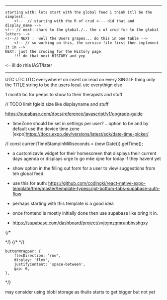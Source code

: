 
*****
<!-- *** WE ARE NOW READY TO START IMPLEMENTING REAL DATA -->
    starting with: lets start with the global feed i think itll be the simplest.
        <!--  // starting with the R of crud <--- did that and display_name -->
    <!-- // next: share to the global./.. the c of crud for to the global letters -->
    <!--// NEXT :  well the Users grapes... do this in one table -->
        <!-- // so working on this, the service file first then implement it in -->
    NEXT: just the cruding for the History page
        !!! do that next HISTORY and yep
<!-- ** and SET up the last setting pages- "about Grapes" --> <= ill do rhia lAST/later
*****
<!-- !!! All tHE "TODO"s throughout the src -->
<!-- ! go through and findf and remove ALL the stuff thats unused like files and parts and also uninstall any unused packages -->

UTC UTC UTC everywhere!
on insert on read on every SINGLE thing
only the TITLE string to be the users local. utc everythign else
<!-- TODO make only THE DISPLAY of the date titles be in local.. keeping everything else utc  -->

<!-- TODO remove all dependencies and imports for rapi-ui stufff.. get it out? -->

<!-- * ive begun setting up the context but not quite in use -->

<!-- remove crufdt and unused files -->

<!-- TODO maybe add CHECK contrainst to the grapes tables and stuff to not let it be too long and also contraints inside the TextINputs inhere -->
<!-- todo: SET UP policy to delete grapes after 30 days or something! https://supabase.com/blog/postgres-as-a-cron-server -->

<!-- TODO in THE WELCOME SCREEN will tell users, history only goes back 30 days...
? and then i need to make that policy happen in my backend
? in THE WELCOME SCREEN will tell users, history only goes back 30 days...
* yea maybe we dont go back farther than a month
* encourage users to save the ones they like as photos on their phone...
*    https://docs.expo.dev/tutorial/screenshot/
TODO so i need to set up a cron job to delete grapes older than 30 days

TODO end --> 1 month bc for peeps to show to their therapists and stuff


<!-- Maybe eventually for placeholder while wiating history to load: https://www.npmjs.com/package/react-native-easy-content-loader -->

<!-- TODO: go back in to grapes superbase and chage back the auth config that requiresd new users to confirm their email address before first login... AND THE CHANGE-EMAIL confirmation to be changed in Providers settings.
for  now i turned that off for testing -->

<!-- TODO to set up the subscribing to new posts... use https://supabase.com/docs/reference/javascript/subscribe -->

<!-- TODO: add a username field for during signup -->

<!-- TODO: will need to add approp RLS to supabase tables -->

<!-- TODO [future]: in top right header of grape_id page, have a button to save the day and it can export somewhere or better yet, Have it become a widget on their os... somehting... -->
<!-- * like an addToHomeScreen fucntion -->

<!-- !!!!!*************************** -->
<!-- TODO convert the site/redirect URLs to hold what im hosted on for when a password is changed .. or maybe not bc it still needs a confirm for ONLY the new one which is kind of nice if personno longer can access tehri old one..-->
<!-- ! Consider setting up a custom SMTP server for better email deliverability on your project "grapes-backend" (vvjtgmzgmrunbhvshgxy). Check our Production Readiness guide: https://supabase.com/docs/guides/platform/going-into-prod -->

// TODO limit fgield size like displayname and stuff 


<!-- TODO: convert the supabase sdk from v1 -> v2 -->
https://supabase.com/docs/reference/javascript/v1/upgrade-guide
<!--  TODO handle a user trying to ppick a userName that already exists -->


- timeZone should be set in settings per user? ...option to be and by default use the device time zone
[expo]https://docs.expo.dev/versions/latest/sdk/date-time-picker/

// const currentTimeStampInMilliseconds = (new Date()).getTime();

- a customizavle widget for their homescreen that displays their current days agenda or displays urge to go mke ojne for today if they havent yet


- show option in the filling out form for a user to view suggestions from teh global feed

- use this for auth:
https://github.com/codingki/react-native-expo-template/tree/master/template-typescript-bottom-tabs-supabase-auth-flow
- perhaps starting with this template is a good idea

- once frontend is mostly initially done then use supabase like bring it in.
- https://supabase.com/dashboard/project/vvjtgmzgmrunbhvshgxy



{/* <Link href="/Edit">
<FontAwesome name="edit" size={20} color="#4E1E66" />
</Link> */}
{/*  <Link href="/share">
<FontAwesome name="share-square" size={20} color="#4E1E66" />
</Link> */}

    buttonWrapper: {
        flexDirection: 'row',
        display: 'flex',
        justifyContent: 'space-between',
        gap: 6,
    },


*/}





may consider using blobl storage as thuiis starts to get bigger but not yet